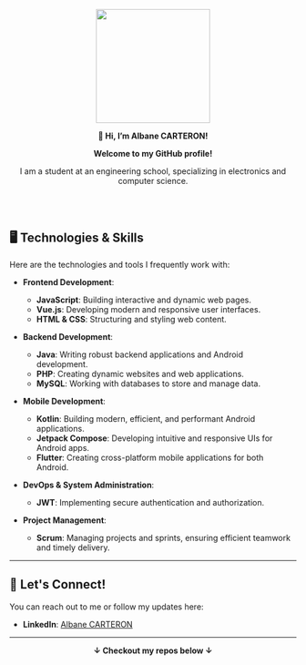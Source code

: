 <p align="center">
  <img src="https://github.com/AlbaneCar/AlbaneCar/assets/153493744/3b56da50-6616-4a08-8e54-48da0b07e763" width="200" height="auto">
</p>

<p align="center">
  <strong>👋 Hi, I’m Albane CARTERON!</strong>
</p>

<p align="center">
  <strong>Welcome to my GitHub profile! </strong>
</p>

<p align="center">
  I am a student at an engineering school, specializing in electronics and computer science.
</p>

<br></br>

## 🖥️ Technologies & Skills

Here are the technologies and tools I frequently work with:

- **Frontend Development**:
  - **JavaScript**: Building interactive and dynamic web pages.
  - **Vue.js**: Developing modern and responsive user interfaces.
  - **HTML & CSS**: Structuring and styling web content.
  
- **Backend Development**:
  - **Java**: Writing robust backend applications and Android development.
  - **PHP**: Creating dynamic websites and web applications.
  - **MySQL**: Working with databases to store and manage data.

- **Mobile Development**:
  - **Kotlin**: Building modern, efficient, and performant Android applications.
  - **Jetpack Compose**: Developing intuitive and responsive UIs for Android apps.
  - **Flutter**: Creating cross-platform mobile applications for both Android.

- **DevOps & System Administration**:
  - **JWT**: Implementing secure authentication and authorization.

- **Project Management**:
  - **Scrum**: Managing projects and sprints, ensuring efficient teamwork and timely delivery.

---

## 🔗 Let's Connect!

You can reach out to me or follow my updates here:

- **LinkedIn**: [Albane CARTERON](https://www.linkedin.com/in/albane-carteron)

---

<p align="center">
  <strong>↓ Checkout my repos below ↓</strong>
</p>

